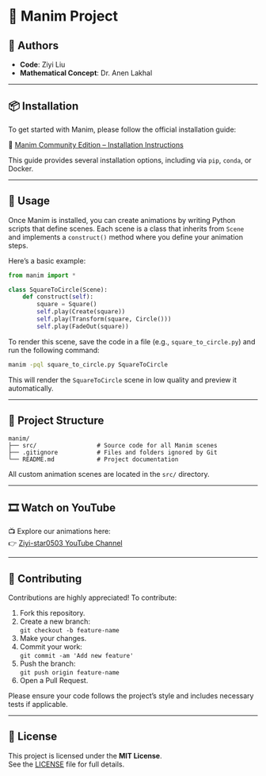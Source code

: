 # 🎥 Manim Project

## 👥 Authors

- **Code**: Ziyi Liu  
- **Mathematical Concept**: Dr. Anen Lakhal

---

## 📦 Installation

To get started with Manim, please follow the official installation guide:

🔗 [Manim Community Edition – Installation Instructions](https://docs.manim.community/en/stable/installation.html)

This guide provides several installation options, including via `pip`, `conda`, or Docker.

---

## 🧪 Usage

Once Manim is installed, you can create animations by writing Python scripts that define scenes. Each scene is a class that inherits from `Scene` and implements a `construct()` method where you define your animation steps.

Here’s a basic example:

```python
from manim import *

class SquareToCircle(Scene):
    def construct(self):
        square = Square()
        self.play(Create(square))
        self.play(Transform(square, Circle()))
        self.play(FadeOut(square))
```

To render this scene, save the code in a file (e.g., `square_to_circle.py`) and run the following command:

```bash
manim -pql square_to_circle.py SquareToCircle
```

This will render the `SquareToCircle` scene in low quality and preview it automatically.

---

## 📂 Project Structure

```
manim/
├── src/                 # Source code for all Manim scenes
├── .gitignore           # Files and folders ignored by Git
└── README.md            # Project documentation
```

All custom animation scenes are located in the `src/` directory.

---

## 🎞️ Watch on YouTube

📺 Explore our animations here:  
👉 [Ziyi-star0503 YouTube Channel](https://www.youtube.com/@Ziyi-star0503/videos)

---

## 🔧 Contributing

Contributions are highly appreciated! To contribute:

1. Fork this repository.
2. Create a new branch:  
   `git checkout -b feature-name`
3. Make your changes.
4. Commit your work:  
   `git commit -am 'Add new feature'`
5. Push the branch:  
   `git push origin feature-name`
6. Open a Pull Request.

Please ensure your code follows the project’s style and includes necessary tests if applicable.

---

## 📄 License

This project is licensed under the **MIT License**.  
See the [LICENSE](LICENSE) file for full details.
